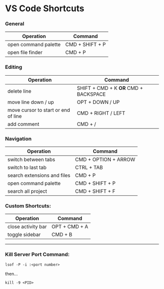 # VS Code Shortcuts

### General

|Operation|Command|
|---|---|
|open command palette|CMD + SHIFT + P|
|open file finder|CMD + P|

### Editing

|Operation|Command|
|---|---|
|delete line|SHIFT + CMD + K **OR** CMD + BACKSPACE|
|move line down / up|OPT + DOWN / UP|
|move cursor to start or end of line|CMD + RIGHT / LEFT|
|add comment|CMD + /|

### Navigation

|Operation|Command|
|---|---|
|switch between tabs|CMD + OPTION + ARROW|
|switch to last tab|CTRL + TAB|
|search extensions and files | CMD + P |
|open command palette|CMD + SHIFT + P|
|search all project|CMD + SHIFT + F|


### Custom Shortcuts:

|Operation|Command|
|---|---|
| close activity bar | OPT + CMD + A | 
| toggle sidebar | CMD + B | 



---------------

### Kill Server Port Command:

`lsof -P -i :<port number>`

then... 

`kill -9 <PID>`